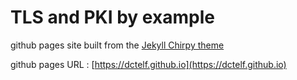 # TLS and PKI by example

github pages site built from the [Jekyll Chirpy theme](https://github.com/cotes2020/jekyll-theme-chirpy)

github pages URL : [https://dctelf.github.io](https://dctelf.github.io)